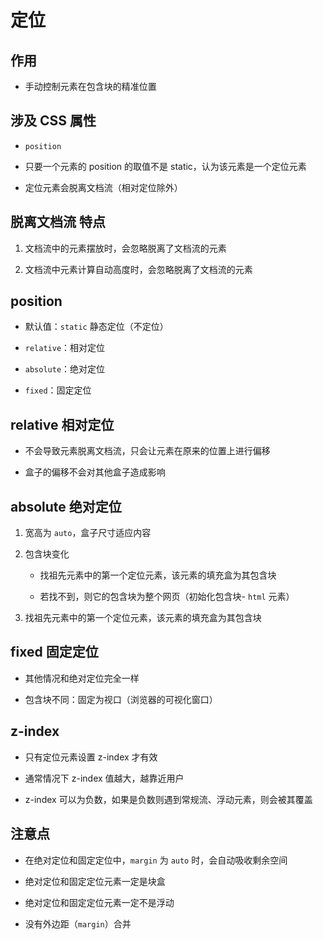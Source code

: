 # 定位

## 作用

+ 手动控制元素在包含块的精准位置

## 涉及 CSS 属性

+ `position`

+ 只要一个元素的 position 的取值不是 static，认为该元素是一个定位元素

+ 定位元素会脱离文档流（相对定位除外）

## 脱离文档流 特点

1. 文档流中的元素摆放时，会忽略脱离了文档流的元素

2. 文档流中元素计算自动高度时，会忽略脱离了文档流的元素

## position

+ 默认值：`static` 静态定位（不定位）

+ `relative`：相对定位

+ `absolute`：绝对定位

+ `fixed`：固定定位

## relative 相对定位

+ 不会导致元素脱离文档流，只会让元素在原来的位置上进行偏移

+ 盒子的偏移不会对其他盒子造成影响

## absolute 绝对定位

1. 宽高为 `auto`，盒子尺寸适应内容

2. 包含块变化

      - 找祖先元素中的第一个定位元素，该元素的填充盒为其包含块

      - 若找不到，则它的包含块为整个网页（初始化包含块- `html` 元素）

3. 找祖先元素中的第一个定位元素，该元素的填充盒为其包含块

## fixed 固定定位

+ 其他情况和绝对定位完全一样

+ 包含块不同：固定为视口（浏览器的可视化窗口）

## z-index

+ 只有定位元素设置 z-index 才有效

+ 通常情况下 z-index 值越大，越靠近用户

+ z-index 可以为负数，如果是负数则遇到常规流、浮动元素，则会被其覆盖

## 注意点

+ 在绝对定位和固定定位中，`margin` 为 `auto` 时，会自动吸收剩余空间

+ 绝对定位和固定定位元素一定是块盒

+ 绝对定位和固定定位元素一定不是浮动

+ 没有外边距（`margin`）合并
